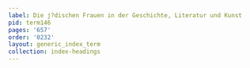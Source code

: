 ```yaml
---
label: Die j?dischen Frauen in der Geschichte, Literatur und Kunst
pid: term146
pages: '657'
order: '0232'
layout: generic_index_term
collection: index-headings
---
```

